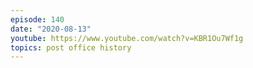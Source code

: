 ```yaml
---
episode: 140
date: "2020-08-13"
youtube: https://www.youtube.com/watch?v=KBR1Ou7Wf1g
topics: post office history
---
```

